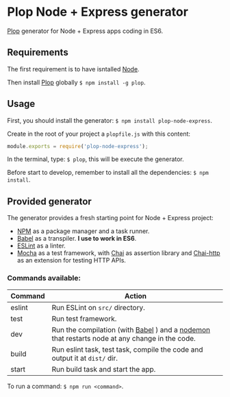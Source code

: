 # Plop Node + Express generator
[Plop][Plop] generator for Node + Express apps coding in ES6.

## Requirements
The first requirement is to have isntalled [Node](https://nodejs.org/en/download/).

Then install [Plop][Plop] globally `$ npm install -g plop`.

## Usage
First, you should install the generator: `$ npm install plop-node-express`.

Create in the root of your project a `plopfile.js` with this content:

```javascript
module.exports = require('plop-node-express');
```

In the terminal, type: `$ plop`, this will be execute the generator.

Before start to develop, remember to install all the dependencies: `$ npm install`.

## Provided generator
The generator provides a fresh starting point for Node + Express project:

- [NPM](https://www.npmjs.com/) as a package manager and a task runner.
- [Babel](https://babeljs.io/) as a transpiler. **I use to work in ES6**.
- [ESLint](http://eslint.org/) as a linter.
- [Mocha](https://mochajs.org/) as a test framework, with [Chai](http://chaijs.com/) as assertion library and [Chai-http](https://github.com/chaijs/chai-http) as an extension for testing HTTP APIs.

### Commands available:

| Command | Action                                |
|---------|---------------------------------------|
| eslint  | Run ESLint on `src/` directory.       |
| test    | Run test framework.                   |
| dev     | Run the compilation (with [Babel](https://babeljs.io/) ) and a [nodemon](http://nodemon.io/) that restarts node at any change in the code. |
| build   | Run eslint task, test task, compile the code and output it at `dist/` dir. |
| start   | Run build task and start the app.     |

To run a command: `$ npm run <command>`.


[Plop]: https://github.com/amwmedia/plop